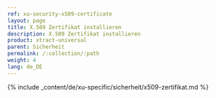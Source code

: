 ```yaml
---
ref: xu-security-x509-certificate
layout: page
title: X.509 Zertifikat installieren
description: X.509 Zertifikat installieren
product: xtract-universal
parent: Sicherheit
permalink: /:collection/:path
weight: 4
lang: de_DE
---
```

{% include _content/de/xu-specific/sicherheit/x509-zertifikat.md %}





 
